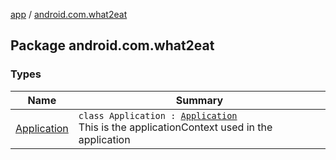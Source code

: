 [app](../index.md) / [android.com.what2eat](./index.md)

## Package android.com.what2eat

### Types

| Name | Summary |
|---|---|
| [Application](-application/index.md) | `class Application : `[`Application`](https://developer.android.com/reference/android/app/Application.html)<br>This is the applicationContext used in the application |
